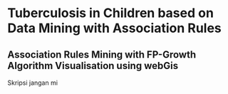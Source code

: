 # Tuberculosis in Children based on Data Mining with Association Rules
## Association Rules Mining with FP-Growth Algorithm Visualisation using webGis
Skripsi
jangan mi
